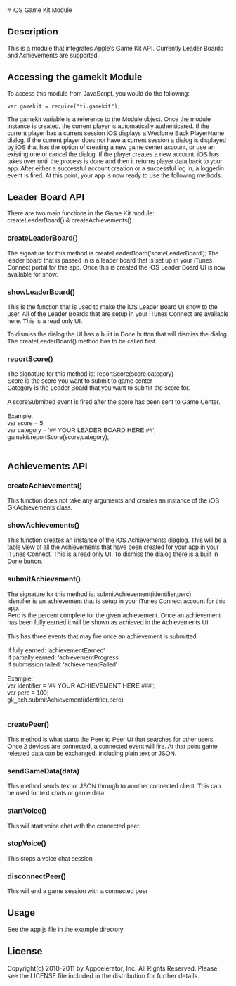 <font face="verdana,helvetica">
# iOS Game Kit Module

## Description

This is a module that integrates Apple's Game Kit API. Currently Leader Boards and Achievements are supported.

## Accessing the gamekit Module

To access this module from JavaScript, you would do the following:

	var gamekit = require("ti.gamekit");

The gamekit variable is a reference to the Module object.
Once the module instance is created, the current player is automatically authenticated. If the current player has a current session iOS displays a Weclome Back PlayerName dialog. 
If the current player does not have a current session a dialog is displayed by iOS that has the option of creating a new game center account, or use an existing one or cancel the dialog. 
If the player creates a new account, iOS has takes over until the process is done and then it returns player data back to your app. After either a successful account creation or a 
successful log in, a loggedin event is fired. At this point, your app is now ready to use the following methods.

## Leader Board API

There are two main functions in the Game Kit module:<br/>
createLeaderBoard() & createAchievements()

### createLeaderBoard()

The signature for this method is createLeaderBoard('someLeaderBoard');
The leader board that is passed in is a leader board that is set up in your iTunes Connect portal for this app.
Once this is created the iOS Leader Board UI is now available for show. 

### showLeaderBoard()

This is the function that is used to make the iOS Leader Board UI show to the user.
All of the Leader Boards that are setup in your iTunes Connect are available here. This is a read only UI.

To dismiss the dialog the UI has a built in Done button that will dismiss the dialog. 
The createLeaderBoard() method has to be called first.

### reportScore()
The signature for this method is: reportScore(score,category)<br/>
Score is the score you want to submit to game center<br/>
Category is the Leader Board that you want to submit the score for.<br/>
<br/>
A scoreSubmitted event is fired after the score has been sent to Game Center.<br/>
<br/>
Example:<br/>
	var score = 5;<br/>
	var category = '## YOUR LEADER BOARD HERE ##';<br/>
	gamekit.reportScore(score,category);<br/>
<br/>
## Achievements API

### createAchievements()
This function does not take any arguments and creates an instance of the iOS GKAchievements class.

### showAchievements()
This function creates an instance of the iOS Achievements diaglog. This will be a table view of all the Achievements that have been created for your app in your iTunes Connect. This is a read only UI. 
To dismiss the dialog there is a built in Done button. 

### submitAchievement()
The signature for this method is: submitAchievement(identifier,perc)<br/>
Identifier is an achievement that is setup in your iTunes Connect account for this app.<br/>
Perc is the percent complete for the given achievement. Once an achievement has been fully earned it will be shown as achieved in the Achievements UI.<br/>
<br/>
This has three events that may fire once an achievement is submitted.<br/>
<br/>
If fully earned: 'achievementEarned' <br/>
If partially earned: 'achievementProgress'<br/>
If submission failed: 'achievementFailed'<br/>
<br/>
Example:<br/>
	var identifier = '## YOUR ACHIEVEMENT HERE ###';	<br/>
	var perc = 100;<br/>
	gk_ach.submitAchievement(identifier,perc);<br/>
<br/>

### createPeer()
This method is what starts the Peer to Peer UI that searches for other users. Once 2 devices are connected, a connected event will fire. At that point game releated data can be
exchanged. Including plain text or JSON.

### sendGameData(data)
This method sends text or JSON through to another connected client. This can be used for text chats or game data.

### startVoice()
This will start voice chat with the connected peer.

### stopVoice()
This stops a voice chat session

### disconnectPeer()
This will end a game session with a connected peer


## Usage

See the app.js file in the example directory

</font>


## License

Copyright(c) 2010-2011 by Appcelerator, Inc. All Rights Reserved. Please see the LICENSE file included in the distribution for further details.
